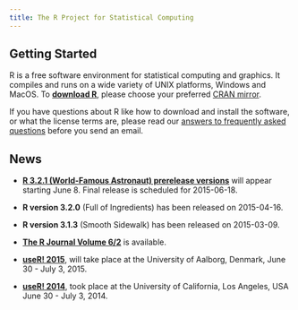 ```yaml
---
title: The R Project for Statistical Computing
---
```


## Getting Started

R is a free software environment for statistical computing and graphics. It compiles and runs on a wide variety of UNIX platforms, Windows and MacOS. To **[download R](http://cran.r-project.org/mirrors.html)**, please choose your preferred [CRAN mirror](http://cran.r-project.org/mirrors.html).

If you have questions about R like how to download and install the software, or what the license terms are, please read our [answers to frequently asked questions](http://cran.R-project.org/faqs.html) before you send an email.

## News

-   [**R 3.2.1 (World-Famous Astronaut) prerelease versions**](http://cran.r-project.org/src/base-prerelease)
    will appear starting June 8. Final release is scheduled for 2015-06-18. 

-   **R version 3.2.0** (Full of Ingredients) has been released on 2015-04-16.

-   **R version 3.1.3** (Smooth Sidewalk) has been released on 2015-03-09.

-   [**The R Journal Volume 6/2**](http://journal.r-project.org) is available.

-   **[useR! 2015](http://www.r-project.org/useR-2015)**, will take
    place at the University of Aalborg, Denmark, June 30 - July 3, 2015.

-   **[useR! 2014](http://www.r-project.org/useR-2014)**, took place at
    the University of California, Los Angeles, USA June 30 - July 3, 2014.


<!--- (Boilerplate for release run-in)
-   [**R 3.1.3 (Smooth Sidewalk) prerelease versions**](http://cran.r-project.org/src/base-prerelease) will appear starting February 28. Final release is scheduled for 2015-03-09. 
-->
